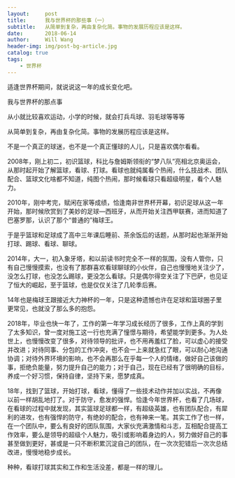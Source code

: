 ```yaml
---
layout:     post
title:      我与世界杯的那些事（一）
subtitle:   从简单到复杂，再由复杂化简。事物的发展历程应该是这样。
date:       2018-06-14
author:     Will Wang
header-img: img/post-bg-article.jpg
catalog: true
tags:
    - 世界杯
---
```


适逢世界杯期间，就说说这一年的成长变化吧。

我与世界杯的那点事

从小就比较喜欢运动，小学的时候，就会打兵乓球、羽毛球等等等

从简单到复杂，再由复杂化简。事物的发展历程应该是这样。

不是一个真正的球迷，也不是一个真正懂球的人儿，只是喜欢偶尔看看。

2008年，刚上初二，初识篮球，科比与詹姆斯领衔的“梦八队”亮相北京奥运会，从那时起开始了解篮球，看球、打球。看球也就纯属看个热闹，什么技战术、团队配合、篮球文化啥都不知道，纯图个热闹，那时候看球只看超级明星，看个人魅力。

2010年，刚中考完，赋闲在家等成绩，恰逢南非世界杯开幕，初识足球从这一年开始，那时候欣赏到了美妙的足球—西班牙，从而开始关注西甲联赛，进而知道了巴塞罗那，认识了那个“普通的”梅球王。

于是乎篮球和足球成了高中三年课后睡前、茶余饭后的话题，从那时起也渐渐开始打球、踢球、看球、聊球。

2014年，大一，初入象牙塔，和以前读书时完全不一样的氛围，没有人管你，只有自己慢慢摸索，也没有了那群喜欢看球聊球的小伙伴，自己也慢慢地关注少了，没怎么打球，也没怎么踢球，更没怎么看球。只是偶尔得空关注了下巴萨，也见证了恒大的崛起，至于篮球，也是仅仅关注了几轮季后赛。

14年也是梅球王跟接近大力神杯的一年，只是这种遗憾也许在足球和篮球圈子里更常见，也就没了那么多的抱怨。

2018年，毕业也快一年了，工作的第一年学习成长经历了很多，工作上真的学到了太多知识，曾一度对施工这一行也充满了憧憬与期待，希望能学到更多。为人处世上，也慢慢改变了很多，对待领导的批评，也不用再羞红了脸，可以虚心的接受并改进；对待同事、分包的工作冲突，也不会一上来就急红了眼，可以耐心地沟通协调；对待外界环境的影响，也不会再那么在乎每一个人的情绪，做好自己该做的事，拒绝负能量，努力提升自己的能力；对于自己，现在已经有了很明确的目标，养成一个好习惯，保持自律，坚持下来，愿梦成真。

18年，找到了篮球，开始打球，看球，懂得了一些技术动作并加以实战，不再像以前一样胡乱地打了。对于防守，愈发的强悍。恰逢今年世界杯，也看了几场球，在看球的过程中就发现，其实篮球足球都一样，有超级英雄，也有团队配合，有犀利的进攻，也有强悍的防守，有绝妙的配合，也有神来一笔。其实工作了也一样，在一个团队中，要么有良好的团队氛围，大家伙充满激情和斗志，互相配合提高工作效率，要么是领导的超级个人魅力，吸引或影响着身边的人，努力做好自己的事甚至做到更好，甚或是一只不断积累沉淀自己的团队，在一次次犯错后一次次总结改进，慢慢地稳步成长。

种种，看球打球其实和工作和生活没差，都是一样的理儿。
